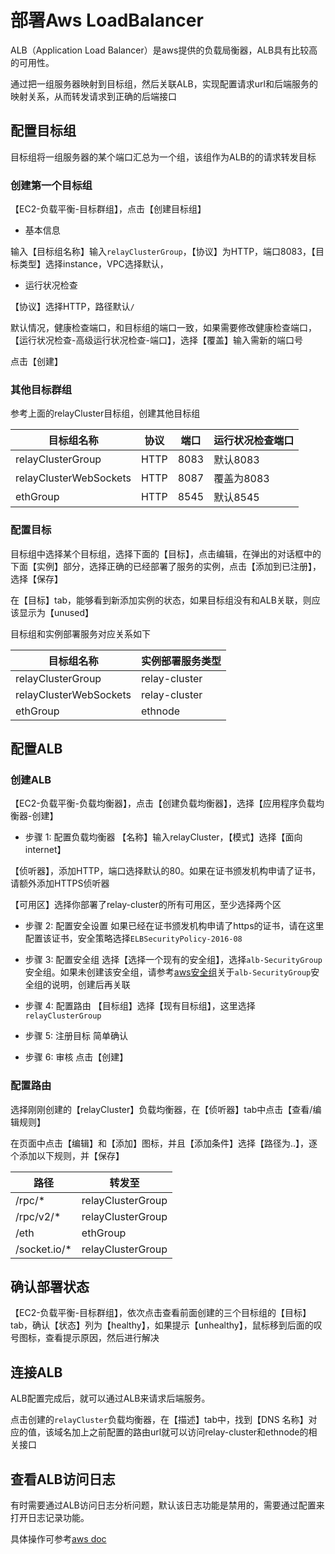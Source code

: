 # 部署Aws LoadBalancer

ALB（Application Load Balancer）是aws提供的负载局衡器，ALB具有比较高的可用性。

通过把一组服务器映射到目标组，然后关联ALB，实现配置请求url和后端服务的映射关系，从而转发请求到正确的后端接口

## 配置目标组
目标组将一组服务器的某个端口汇总为一个组，该组作为ALB的的请求转发目标

### 创建第一个目标组
【EC2-负载平衡-目标群组】，点击【创建目标组】

* 基本信息

输入【目标组名称】输入`relayClusterGroup`，【协议】为HTTP，端口8083，【目标类型】选择instance，VPC选择默认，

* 运行状况检查

【协议】选择HTTP，路径默认`/`

默认情况，健康检查端口，和目标组的端口一致，如果需要修改健康检查端口，【运行状况检查-高级运行状况检查-端口】，选择【覆盖】输入需新的端口号

点击【创建】

### 其他目标群组
参考上面的relayCluster目标组，创建其他目标组

| 目标组名称         		 | 协议 |   端口 | 运行状况检查端口|
|------------------------|-----|--------|---------|
| relayClusterGroup      | HTTP | 8083  |默认8083    |
| relayClusterWebSockets | HTTP | 8087  |覆盖为8083 |
| ethGroup               | HTTP | 8545  |默认8545 |

### 配置目标

目标组中选择某个目标组，选择下面的【目标】，点击编辑，在弹出的对话框中的下面【实例】部分，选择正确的已经部署了服务的实例，点击【添加到已注册】，选择【保存】

在【目标】tab，能够看到新添加实例的状态，如果目标组没有和ALB关联，则应该显示为【unused】

目标组和实例部署服务对应关系如下


| 目标组名称         		 | 实例部署服务类型 |
|------------------------|---------------|
| relayClusterGroup      | relay-cluster |
| relayClusterWebSockets | relay-cluster |
| ethGroup               | ethnode |

## 配置ALB

### 创建ALB
【EC2-负载平衡-负载均衡器】，点击【创建负载均衡器】，选择【应用程序负载均衡器-创建】

* 步骤 1: 配置负载均衡器
【名称】输入relayCluster，【模式】选择【面向 internet】

【侦听器】，添加HTTP，端口选择默认的80。如果在证书颁发机构申请了证书，请额外添加HTTPS侦听器

【可用区】选择你部署了relay-cluster的所有可用区，至少选择两个区

* 步骤 2: 配置安全设置
如果已经在证书颁发机构申请了https的证书，请在这里配置该证书，安全策略选择`ELBSecurityPolicy-2016-08`

* 步骤 3: 配置安全组
选择【选择一个现有的安全组】，选择`alb-SecurityGroup`安全组。如果未创建该安全组，请参考[aws安全组](security_group_cn.md)关于`alb-SecurityGroup`安全组的说明，创建后再关联

* 步骤 4: 配置路由
【目标组】选择【现有目标组】，这里选择`relayClusterGroup`

* 步骤 5: 注册目标
简单确认

* 步骤 6: 审核
点击【创建】

### 配置路由
选择刚刚创建的【relayCluster】负载均衡器，在【侦听器】tab中点击【查看/编辑规则】

在页面中点击【编辑】和【添加】图标，并且【添加条件】选择【路径为..】，逐个添加以下规则，并【保存】


| 路径         | 转发至 |
|-------------|----------|
| /rpc/*      | relayClusterGroup |
| /rpc/v2/*   | relayClusterGroup |
| /eth        | ethGroup |
| /socket.io/*| relayClusterGroup |

## 确认部署状态
【EC2-负载平衡-目标群组】，依次点击查看前面创建的三个目标组的【目标】tab，确认【状态】列为【healthy】，如果提示【unhealthy】，鼠标移到后面的叹号图标，查看提示原因，然后进行解决

## 连接ALB
ALB配置完成后，就可以通过ALB来请求后端服务。

点击创建的`relayCluster`负载均衡器，在【描述】tab中，找到【DNS 名称】对应的值，该域名加上之前配置的路由url就可以访问relay-cluster和ethnode的相关接口

## 查看ALB访问日志
有时需要通过ALB访问日志分析问题，默认该日志功能是禁用的，需要通过配置来打开日志记录功能。

具体操作可参考[aws doc](https://docs.aws.amazon.com/zh_cn/elasticloadbalancing/latest/application/load-balancer-access-logs.html)


